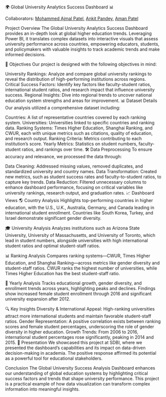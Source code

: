 🌍 Global University Analytics Success Dashboard 📊

Collaborators: [Mohammed Ajmal Patel](https://github.com/AjmalPatel16), [Ankit Pandey](https://github.com/ankit24067), [Aman Patel](https://github.com/AmaanPatel786)

Project Overview
The Global University Analytics Success Dashboard provides an in-depth look at global higher education trends. Leveraging Power BI, it translates complex datasets into interactive visuals that assess university performance across countries, empowering educators, students, and policymakers with valuable insights to track academic trends and make informed decisions.

🎯 Objectives
Our project is designed with the following objectives in mind:

University Rankings: Analyze and compare global university rankings to reveal the distribution of high-performing institutions across regions.
Critical Success Factors: Identify key factors like faculty-student ratios, international student ratios, and research impact that influence university success.
Regional Insights: Dive into regional trends to uncover national education system strengths and areas for improvement.
📊 Dataset Details
Our analysis utilized a comprehensive dataset including:

Countries: A list of representative countries covered by each ranking system.
Universities: Universities linked to specific countries and ranking data.
Ranking Systems: Times Higher Education, Shanghai Ranking, and CWUR, each with unique metrics such as citations, quality of education, and research output.
Ranking Criteria: Metrics contributing to each institution’s score.
Yearly Metrics: Statistics on student numbers, faculty-student ratios, and rankings over time.
🛠️ Data Preprocessing
To ensure accuracy and relevance, we processed the data through:

Data Cleaning: Addressed missing values, removed duplicates, and standardized university and country names.
Data Transformation: Created new metrics, such as student success rates and faculty-to-student ratios, to capture key trends.
Data Reduction: Filtered unnecessary columns to enhance dashboard performance, focusing on critical variables like university rankings, research output, and graduation rates.
📈 Dashboard Views
🌎 Country Analysis
Highlights top-performing countries in higher education, with the U.S., U.K., Australia, Germany, and Canada leading in international student enrollment. Countries like South Korea, Turkey, and Israel demonstrate significant gender diversity.

🎓 University Analysis
Analyzes institutions such as Arizona State University, University of Massachusetts, and University of Toronto, which lead in student numbers, alongside universities with high international student ratios and optimal student-staff ratios.

📊 Ranking Analysis
Compares ranking systems—CWUR, Times Higher Education, and Shanghai Ranking—across metrics like gender diversity and student-staff ratios. CWUR ranks the highest number of universities, while Times Higher Education has the best student-staff ratio.

📆 Yearly Analysis
Tracks educational growth, gender diversity, and enrollment trends across years, highlighting peaks and declines. Findings show increased female student enrollment through 2016 and significant university expansion after 2012.

🔍 Key Insights
Diversity & International Appeal: High-ranking universities attract more international students and maintain favorable student-staff ratios.
Gender Representation: A positive correlation exists between ranking scores and female student percentages, underscoring the role of gender diversity in higher education.
Growth Trends: From 2006 to 2016, international student percentages rose significantly, peaking in 2014 and 2015.
🎤 Presentation
We showcased this project at SDBI, where we presented the dashboard’s capabilities and its impact on data-driven decision-making in academia. The positive response affirmed its potential as a powerful tool for educational stakeholders.

Conclusion
The Global University Success Analysis Dashboard enhances our understanding of global education systems by highlighting critical success factors and trends that shape university performance. This project is a practical example of how data visualization can transform complex information into meaningful insights.

